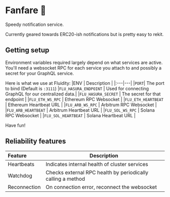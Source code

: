 # Fanfare 🥳

Speedy notification service.

Currently geared towards ERC20-ish notifications but is pretty easy to rekit.

## Getting setup
Environment variables required largely depend on what services are active.
You'll need a websocket RPC for each service you attach to and possibly a secret for your GraphQL service.

Here is what we use at Fluidity:
|ENV | Description |
|:---|---|
|`PORT`| The port to bind (Default is `:3111`)
|`FLU_HASURA_ENDPOINT` | Used for connecting GraphQL for our centralized data.|
|`FLU_HASURA_SECRET` | The secret for that endpoint |
|`FLU_ETH_WS_RPC` | Ethereum RPC Websocket |
|`FLU_ETH_HEARTBEAT` | Ethereum Heartbeat URL |
|`FLU_ARB_WS_RPC` | Arbitrum RPC Websocket |
|`FLU_ARB_HEARTBEAT` | Arbitrum Heartbeat URL |
|`FLU_SOL_WS_RPC` | Solana RPC Websocket |
|`FLU_SOL_HEARTBEAT` | Solana Heartbeat URL |

Have fun!

## Reliability features
|Feature|Description|
|:---|---|
|Heartbeats|Indicates internal health of cluster services|
|Watchdog | Checks external RPC health by periodically calling a method|
|Reconnection|On connection error, reconnect the websocket